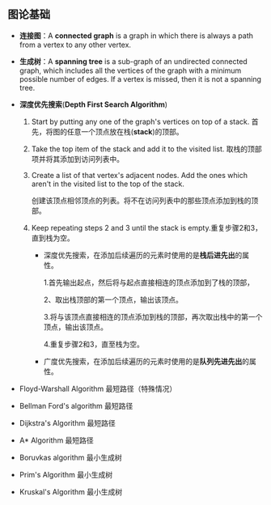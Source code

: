 ## 图论基础

- **连接图**：A **connected graph** is a graph in which there is always a path from a vertex to any other vertex.

- **生成树**：A **spanning tree** is a sub-graph of an undirected connected graph, which includes all the vertices of the graph with a minimum possible number of edges. If a vertex is missed, then it is not a spanning tree.

- **深度优先搜索**(**Depth First Search Algorithm**)

  1. Start by putting any one of the graph's vertices on top of a stack. 首先，将图的任意一个顶点放在栈(**stack**)的顶部。

  2. Take the top item of the stack and add it to the visited list. 取栈的顶部项并将其添加到访问列表中。

  3. Create a list of that vertex's adjacent nodes. Add the ones which aren't in the visited list to the top of the stack.

     创建该顶点相邻顶点的列表。将不在访问列表中的那些顶点添加到栈的顶部。

  4. Keep repeating steps 2 and 3 until the stack is empty.重复步骤2和3，直到栈为空。

     - 深度优先搜索，在添加后续遍历的元素时使用的是**栈后进先出**的属性。

       1.首先输出起点，然后将与起点直接相连的顶点添加到了栈的顶部，

       2、取出栈顶部的第一个顶点，输出该顶点。

       3.将与该顶点直接相连的顶点添加到栈的顶部，再次取出栈中的第一个顶点，输出该顶点。

       4.重复步骤2和3，直至栈为空。

     - 广度优先搜索，在添加后续遍历的元素时使用的是**队列先进先出**的属性。

- Floyd-Warshall Algorithm 最短路径（特殊情况）

- Bellman Ford's algorithm 最短路径

- Dijkstra's Algorithm 最短路径

- A* Algorithm 最短路径

- Boruvkas algorithm 最小生成树

- Prim's Algorithm 最小生成树

- Kruskal's Algorithm 最小生成树

  

